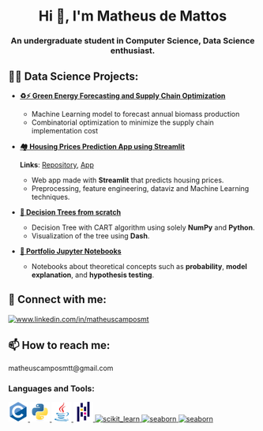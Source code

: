 <h1 align="center">Hi 👋, I'm Matheus de Mattos</h1>
<h3 align="center">An undergraduate student in Computer Science, Data Science enthusiast.</h3>

<h2>👨‍💻 Data Science Projects:</h2>

- [<b>♻️⚡ Green Energy Forecasting and Supply Chain Optimization</b>](https://github.com/matheuscamposmt/green-energy-opt)
  - Machine Learning model to forecast annual biomass production
  - Combinatorial optimization to minimize the supply chain implementation cost


- [<b>🏘️ Housing Prices Prediction App using Streamlit</b>](https://github.com/matheuscamposmt/housing_prices_app)
  
  **Links**: [Repository](https://github.com/matheuscamposmt/housing_prices_app), [App](https://housingprice.streamlit.app/)
  
  - Web app made with **Streamlit** that predicts housing prices.
  - Preprocessing, feature engineering, dataviz and Machine Learning techniques.
- [<b>🌳 Decision Trees from scratch</b>](https://github.com/matheuscamposmt/decision-trees)
  - Decision Tree with CART algorithm using solely **NumPy** and **Python**. 
  - Visualization of the tree using **Dash**.

- [<b>📓 Portfolio Jupyter Notebooks</b>](https://github.com/matheuscamposmt/portfolio)
  - Notebooks about theoretical concepts such as **probability**, **model explanation**, and **hypothesis testing**.

<h2> 🤳 Connect with me:</h2>
<p align="left">
<a href="https://linkedin.com/in/matheuscamposmt" target="blank"><img align="center" src="https://raw.githubusercontent.com/rahuldkjain/github-profile-readme-generator/master/src/images/icons/Social/linked-in-alt.svg" alt="www.linkedin.com/in/matheuscamposmt" height="30" width="40" /></a>
</p>


<h2>📫 How to reach me: </h2>
matheuscamposmtt@gmail.com

<h3 align="left">Languages and Tools:</h3>
<p align="left"> <a href="https://www.cprogramming.com/" target="_blank" rel="noreferrer"> <img src="https://raw.githubusercontent.com/devicons/devicon/master/icons/c/c-original.svg" alt="c" width="40" height="40"/> </a> <a href="https://www.python.org" target="_blank" rel="noreferrer"> <img src="https://raw.githubusercontent.com/devicons/devicon/master/icons/python/python-original.svg" alt="python" width="40" height="40"/> </a> <a href="https://www.java.com" target="_blank" rel="noreferrer"> <img src="https://raw.githubusercontent.com/devicons/devicon/master/icons/java/java-original.svg" alt="java" width="40" height="40"/> </a> <a href="https://pandas.pydata.org/" target="_blank" rel="noreferrer">  <img src="https://raw.githubusercontent.com/devicons/devicon/2ae2a900d2f041da66e950e4d48052658d850630/icons/pandas/pandas-original.svg" alt="pandas" width="40" height="40"/> </a> <a href="https://scikit-learn.org/" target="_blank" rel="noreferrer"> <img src="https://upload.wikimedia.org/wikipedia/commons/0/05/Scikit_learn_logo_small.svg" alt="scikit_learn" width="40" height="40"/> </a> <a href="https://seaborn.pydata.org/" target="_blank" rel="noreferrer"> <img src="https://seaborn.pydata.org/_images/logo-mark-lightbg.svg" alt="seaborn" width="40" height="40"/> </a> <a href="https://streamlit.io/" target="_blank" rel="noreferrer"> <img src="https://user-images.githubusercontent.com/7164864/217935870-c0bc60a3-6fc0-4047-b011-7b4c59488c91.png" alt="seaborn" width="40" height="40"/> </a>
 <div align="left">
  <a href="https://github.com/matheuscamposmt">
